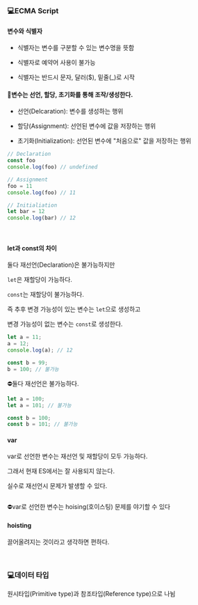 ### 💻ECMA Script

#### 변수와 식별자

- 식별자는 변수를 구분할 수 있는 변수명을 뜻함

- 식별자로 예약어 사용이 불가능

- 식별자는 반드시 문자, 달러($), 밑줄(\_)로 시작

#### 🌟변수는 선언, 할당, 초기화를 통해 조작/생성한다.

- 선언(Delcaration): 변수를 생성하는 행위

- 할당(Assignment): 선언된 변수에 값을 저장하는 행위

- 초기화(Initialization): 선언된 변수에 "처음으로" 값을 저장하는 행위

```javascript
// Declaration
const foo
console.log(foo) // undefined

// Assignment
foo = 11
console.log(foo) // 11

// Initialiation
let bar = 12
console.log(bar) // 12
```

<br>

#### let과 const의 차이

둘다 재선언(Declaration)은 불가능하지만

`let`은 재할당이 가능하다.

`const`는 재할당이 불가능하다.

즉 추후 변경 가능성이 있는 변수는 `let`으로 생성하고

변경 가능성이 없는 변수는 `const`로 생성한다.

```javascript
let a = 11;
a = 12;
console.log(a); // 12

const b = 99;
b = 100; // 불가능
```

⛔둘다 재선언은 불가능하다.

```javascript
let a = 100;
let a = 101; // 불가능

const b = 100;
const b = 101; // 불가능
```

#### var

var로 선언한 변수는 재선언 및 재할당이 모두 가능하다.

그래서 현재 ES에서는 잘 사용되지 않는다.

실수로 재선언시 문제가 발생할 수 있다.

```javascript

```

⛔var로 선언한 변수는 hoising(호이스팅) 문제를 야기할 수 있다

#### hoisting

끌어올려지는 것이라고 생각하면 편하다.

<br>

### 💻데이터 타입

원시타입(Primitive type)과 참조타입(Reference type)으로 나뉨
